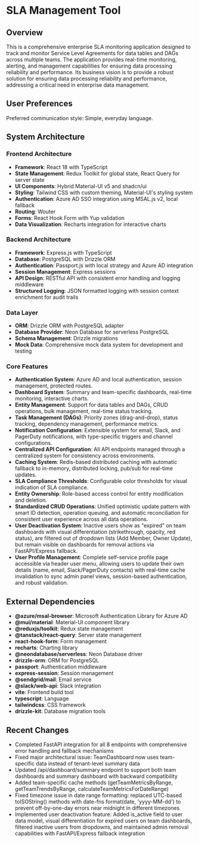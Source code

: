 # SLA Management Tool

## Overview

This is a comprehensive enterprise SLA monitoring application designed to track and monitor Service Level Agreements for data tables and DAGs across multiple teams. The application provides real-time monitoring, alerting, and management capabilities for ensuring data processing reliability and performance. Its business vision is to provide a robust solution for ensuring data processing reliability and performance, addressing a critical need in enterprise data management.

## User Preferences

Preferred communication style: Simple, everyday language.

## System Architecture

### Frontend Architecture
- **Framework**: React 18 with TypeScript
- **State Management**: Redux Toolkit for global state, React Query for server state
- **UI Components**: Hybrid Material-UI v5 and shadcn/ui
- **Styling**: Tailwind CSS with custom theming, Material-UI's styling system
- **Authentication**: Azure AD SSO integration using MSAL.js v2, local fallback
- **Routing**: Wouter
- **Forms**: React Hook Form with Yup validation
- **Data Visualization**: Recharts integration for interactive charts

### Backend Architecture
- **Framework**: Express.js with TypeScript
- **Database**: PostgreSQL with Drizzle ORM
- **Authentication**: Passport.js with local strategy and Azure AD integration
- **Session Management**: Express sessions
- **API Design**: RESTful API with consistent error handling and logging middleware
- **Structured Logging**: JSON formatted logging with session context enrichment for audit trails

### Data Layer
- **ORM**: Drizzle ORM with PostgreSQL adapter
- **Database Provider**: Neon Database for serverless PostgreSQL
- **Schema Management**: Drizzle migrations
- **Mock Data**: Comprehensive mock data system for development and testing

### Core Features
- **Authentication System**: Azure AD and local authentication, session management, protected routes.
- **Dashboard System**: Summary and team-specific dashboards, real-time monitoring, interactive charts.
- **Entity Management**: Support for data tables and DAGs, CRUD operations, bulk management, real-time status tracking.
- **Task Management (DAGs)**: Priority zones (drag-and-drop), status tracking, dependency management, performance metrics.
- **Notification Configuration**: Extensible system for email, Slack, and PagerDuty notifications, with type-specific triggers and channel configurations.
- **Centralized API Configuration**: All API endpoints managed through a centralized system for consistency across environments.
- **Caching System**: Redis-based distributed caching with automatic fallback to in-memory, distributed locking, pub/sub for real-time updates.
- **SLA Compliance Thresholds**: Configurable color thresholds for visual indication of SLA compliance.
- **Entity Ownership**: Role-based access control for entity modification and deletion.
- **Standardized CRUD Operations**: Unified optimistic update pattern with smart ID detection, operation queuing, and automatic reconciliation for consistent user experience across all data operations.
- **User Deactivation System**: Inactive users show as "expired" on team dashboards with visual differentiation (strikethrough, opacity, red status), are filtered out of dropdown lists (Add Member, Owner Update), but remain visible on dashboards for removal actions via FastAPI/Express fallback.
- **User Profile Management**: Complete self-service profile page accessible via header user menu, allowing users to update their own details (name, email, Slack/PagerDuty contacts) with real-time cache invalidation to sync admin panel views, session-based authentication, and robust validation.

## External Dependencies

- **@azure/msal-browser**: Microsoft Authentication Library for Azure AD
- **@mui/material**: Material-UI component library
- **@reduxjs/toolkit**: Redux state management
- **@tanstack/react-query**: Server state management
- **react-hook-form**: Form management
- **recharts**: Charting library
- **@neondatabase/serverless**: Neon Database driver
- **drizzle-orm**: ORM for PostgreSQL
- **passport**: Authentication middleware
- **express-session**: Session management
- **@sendgrid/mail**: Email service
- **@slack/web-api**: Slack integration
- **vite**: Frontend build tool
- **typescript**: Language
- **tailwindcss**: CSS framework
- **drizzle-kit**: Database migration tools

## Recent Changes

- Completed FastAPI integration for all 8 endpoints with comprehensive error handling and fallback mechanisms
- Fixed major architectural issue: TeamDashboard now uses team-specific data instead of tenant-level summary data
- Updated /api/dashboard/summary endpoint to support both team dashboards and summary dashboard with backward compatibility
- Added team-specific cache methods (getTeamMetricsByRange, getTeamTrendsByRange, calculateTeamMetricsForDateRange)
- Fixed timezone issue in date range formatting: replaced UTC-based toISOString() methods with date-fns format(date, 'yyyy-MM-dd') to prevent off-by-one-day errors near midnight in different timezones
- Implemented user deactivation feature: Added is_active field to user data model, visual differentiation for expired users on team dashboards, filtered inactive users from dropdowns, and maintained admin removal capabilities with FastAPI/Express fallback integration